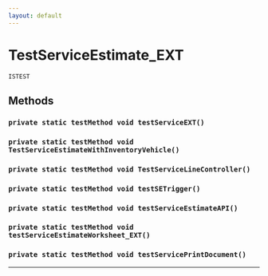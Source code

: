 ```yaml
---
layout: default
---
```

# TestServiceEstimate_EXT

`ISTEST`
## Methods
### `private static testMethod void testServiceEXT()`
### `private static testMethod void TestServiceEstimateWithInventoryVehicle()`
### `private static testMethod void TestServiceLineController()`
### `private static testMethod void testSETrigger()`
### `private static testMethod void testServiceEstimateAPI()`
### `private static testMethod void testServiceEstimateWorksheet_EXT()`
### `private static testMethod void testServicePrintDocument()`
---
